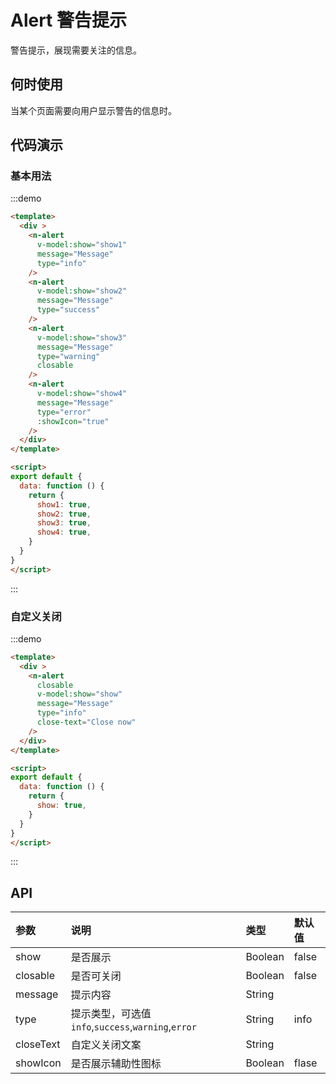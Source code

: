 
# Alert 警告提示

警告提示，展现需要关注的信息。

## 何时使用

当某个页面需要向用户显示警告的信息时。
 
## 代码演示
### 基本用法
:::demo
```html
<template>
  <div >
    <n-alert
      v-model:show="show1"
      message="Message"
      type="info"
    />
    <n-alert
      v-model:show="show2"
      message="Message"
      type="success"
    />
    <n-alert
      v-model:show="show3"
      message="Message"
      type="warning"
      closable
    />
    <n-alert
      v-model:show="show4"
      message="Message"
      type="error"
      :showIcon="true"
    />
  </div>
</template>

<script>
export default {
  data: function () {
    return {
      show1: true,
      show2: true,
      show3: true,
      show4: true,
    }
  }
}
</script>

```
:::

### 自定义关闭
:::demo
```html
<template>
  <div >
    <n-alert
      closable
      v-model:show="show"
      message="Message"
      type="info"
      close-text="Close now"
    />
  </div>
</template>

<script>
export default {
  data: function () {
    return {
      show: true,
    }
  }
}
</script>

```
:::

## API

| 参数 | 说明 | 类型 | 默认值 |
| :--- | :--- | :--- | :--- |
| show | 是否展示 | Boolean | false |
| closable | 是否可关闭 | Boolean | false |
| message | 提示内容 | String |  |
| type    | 提示类型，可选值`info`,`success`,`warning`,`error` | String | info |
| closeText | 自定义关闭文案 | String |  |
| showIcon | 是否展示辅助性图标 | Boolean | flase |

